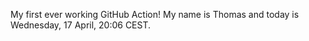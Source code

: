 My first ever working GitHub Action!
My name is Thomas and today is Wednesday, 17 April, 20:06 CEST. 
